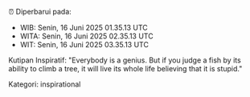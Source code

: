 ⏰ Diperbarui pada:
- WIB: Senin, 16 Juni 2025 01.35.13 UTC
- WITA: Senin, 16 Juni 2025 02.35.13 UTC
- WIT: Senin, 16 Juni 2025 03.35.13 UTC

Kutipan Inspiratif:
"Everybody is a genius. But if you judge a fish by its ability to climb a tree, it will live its whole life believing that it is stupid."


Kategori: inspirational

